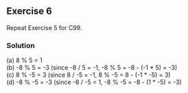 ## Exercise 6
Repeat Exercise 5 for C99.

### Solution
(a) 8 % 5 = 1</br>
(b) -8 % 5 = -3 (since -8 / 5 = -1, -8 % 5 = -8 - (-1 * 5) = -3)</br>
(c) 8 % -5 = 3 (since 8 / -5 = -1, 8 % -5 = 8 - (-1 * -5) = 3)</br>
(d) -8 % -5 = -3 (since -8 / -5 = 1, -8 % -5 = -8 - (1 * -5) = -3)